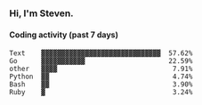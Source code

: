 ### Hi, I'm Steven.

#### Coding activity (past 7 days)
```
Text    ▓▓▓▓▓▓▓▓▓▓▓▓▓▓▓▓▓▓▓▓▓▓▓▓▓▓▓▓▓▓  57.62%
Go      ▓▓▓▓▓▓▓▓▓▓▓                     22.59%
other   ▓▓▓▓                             7.91%
Python  ▓▓                               4.74%
Bash    ▓▓                               3.90%
Ruby    ▓                                3.24%
```

